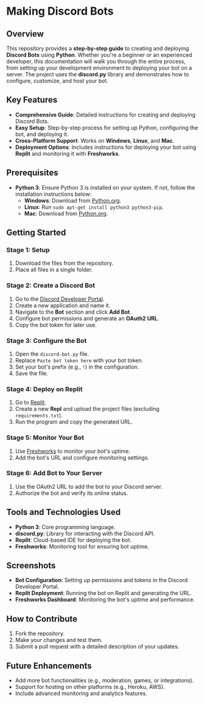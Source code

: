 
# Making Discord Bots

## Overview
This repository provides a **step-by-step guide** to creating and deploying **Discord Bots** using **Python**. Whether you're a beginner or an experienced developer, this documentation will walk you through the entire process, from setting up your development environment to deploying your bot on a server. The project uses the **discord.py** library and demonstrates how to configure, customize, and host your bot.

## Key Features
- **Comprehensive Guide**: Detailed instructions for creating and deploying Discord Bots.
- **Easy Setup**: Step-by-step process for setting up Python, configuring the bot, and deploying it.
- **Cross-Platform Support**: Works on **Windows**, **Linux**, and **Mac**.
- **Deployment Options**: Includes instructions for deploying your bot using **Replit** and monitoring it with **Freshworks**.

## Prerequisites
- **Python 3**: Ensure Python 3 is installed on your system. If not, follow the installation instructions below:
  - **Windows**: Download from [Python.org](https://www.python.org/download/releases/3.0/).
  - **Linux**: Run `sudo apt-get install python3 python3-pip`.
  - **Mac**: Download from [Python.org](https://www.python.org/downloads/mac-osx/).

## Getting Started
### Stage 1: Setup
1. Download the files from the repository.
2. Place all files in a single folder.

### Stage 2: Create a Discord Bot
1. Go to the [Discord Developer Portal](https://discord.com/developers/).
2. Create a new application and name it.
3. Navigate to the **Bot** section and click **Add Bot**.
4. Configure bot permissions and generate an **OAuth2 URL**.
5. Copy the bot token for later use.

### Stage 3: Configure the Bot
1. Open the `discord-bot.py` file.
2. Replace `Paste bot token here` with your bot token.
3. Set your bot's prefix (e.g., `!`) in the configuration.
4. Save the file.

### Stage 4: Deploy on Replit
1. Go to [Replit](https://www.replit.com).
2. Create a new **Repl** and upload the project files (excluding `requirements.txt`).
3. Run the program and copy the generated URL.

### Stage 5: Monitor Your Bot
1. Use [Freshworks](https://www.freshworks.com/website-monitoring/) to monitor your bot's uptime.
2. Add the bot's URL and configure monitoring settings.

### Stage 6: Add Bot to Your Server
1. Use the OAuth2 URL to add the bot to your Discord server.
2. Authorize the bot and verify its online status.

## Tools and Technologies Used
- **Python 3**: Core programming language.
- **discord.py**: Library for interacting with the Discord API.
- **Replit**: Cloud-based IDE for deploying the bot.
- **Freshworks**: Monitoring tool for ensuring bot uptime.

## Screenshots
- **Bot Configuration**: Setting up permissions and tokens in the Discord Developer Portal.
- **Replit Deployment**: Running the bot on Replit and generating the URL.
- **Freshworks Dashboard**: Monitoring the bot's uptime and performance.

## How to Contribute
1. Fork the repository.
2. Make your changes and test them.
3. Submit a pull request with a detailed description of your updates.

## Future Enhancements
- Add more bot functionalities (e.g., moderation, games, or integrations).
- Support for hosting on other platforms (e.g., Heroku, AWS).
- Include advanced monitoring and analytics features.
